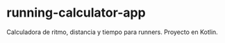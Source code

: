 # running-calculator-app
Calculadora de ritmo, distancia y tiempo para runners. Proyecto en Kotlin.
